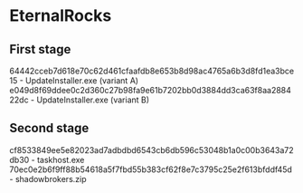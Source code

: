 # EternalRocks

## First stage

64442cceb7d618e70c62d461cfaafdb8e653b8d98ac4765a6b3d8fd1ea3bce15 - UpdateInstaller.exe (variant A)
e049d8f69ddee0c2d360c27b98fa9e61b7202bb0d3884dd3ca63f8aa288422dc - UpdateInstaller.exe (variant B)

## Second stage

cf8533849ee5e82023ad7adbdbd6543cb6db596c53048b1a0c00b3643a72db30 - taskhost.exe
70ec0e2b6f9ff88b54618a5f7fbd55b383cf62f8e7c3795c25e2f613bfddf45d - shadowbrokers.zip
